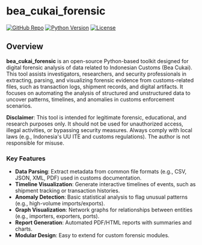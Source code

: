 # bea_cukai_forensic

[![GitHub Repo](https://img.shields.io/badge/GitHub-Repo-blue?logo=github)](https://github.com/dark0sint/bea_cukai_forensic)
[![Python Version](https://img.shields.io/badge/Python-3.8%2B-blue?logo=python)](https://www.python.org/)
[![License](https://img.shields.io/badge/License-MIT-green)](LICENSE)

## Overview

**bea_cukai_forensic** is an open-source Python-based toolkit designed for digital forensic analysis of data related to Indonesian Customs (Bea Cukai). This tool assists investigators, researchers, and security professionals in extracting, parsing, and visualizing forensic evidence from customs-related files, such as transaction logs, shipment records, and digital artifacts. It focuses on automating the analysis of structured and unstructured data to uncover patterns, timelines, and anomalies in customs enforcement scenarios.

**Disclaimer**: This tool is intended for legitimate forensic, educational, and research purposes only. It should not be used for unauthorized access, illegal activities, or bypassing security measures. Always comply with local laws (e.g., Indonesia's UU ITE and customs regulations). The author is not responsible for misuse.

### Key Features
- **Data Parsing**: Extract metadata from common file formats (e.g., CSV, JSON, XML, PDF) used in customs documentation.
- **Timeline Visualization**: Generate interactive timelines of events, such as shipment tracking or transaction histories.
- **Anomaly Detection**: Basic statistical analysis to flag unusual patterns (e.g., high-volume imports/exports).
- **Graph Visualization**: Network graphs for relationships between entities (e.g., importers, exporters, ports).
- **Report Generation**: Automated PDF/HTML reports with summaries and charts.
- **Modular Design**: Easy to extend for custom forensic modules.
